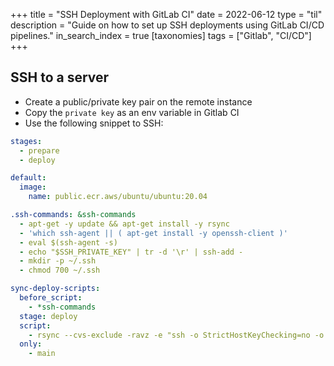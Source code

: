 +++
title = "SSH Deployment with GitLab CI"
date = 2022-06-12
type = "til"
description = "Guide on how to set up SSH deployments using GitLab CI/CD pipelines."
in_search_index = true
[taxonomies]
tags = ["Gitlab", "CI/CD"]
+++

## SSH to a server
- Create a public/private key pair on the remote instance
- Copy the `private key` as an env variable in Gitlab CI
- Use the following snippet to SSH:
```yml
stages:
  - prepare
  - deploy

default:
  image:
    name: public.ecr.aws/ubuntu/ubuntu:20.04

.ssh-commands: &ssh-commands
  - apt-get -y update && apt-get install -y rsync
  - 'which ssh-agent || ( apt-get install -y openssh-client )'
  - eval $(ssh-agent -s)
  - echo "$SSH_PRIVATE_KEY" | tr -d '\r' | ssh-add -
  - mkdir -p ~/.ssh
  - chmod 700 ~/.ssh

sync-deploy-scripts:
  before_script:
    - *ssh-commands
  stage: deploy
  script:
    - rsync --cvs-exclude -ravz -e "ssh -o StrictHostKeyChecking=no -o UserKnownHostsFile=/dev/null" ./ ubuntu@<remote_ip>:/home/ubuntu/app
  only:
    - main

```
